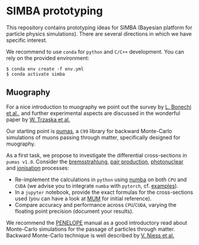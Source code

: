 # SIMBA prototyping

This repository contains prototyping ideas for SIMBA (Bayesian platform for particle physics simulations). There are several directions in which we have specific interest.

We recommend to use `conda` for `python` and `C/C++` development. You can rely on the provided environment:
```
$ conda env create -f env.yml
$ conda activate simba 
```

## Muography 

For a nice introduction to muography we point out the survey by [L. Bonechi et al.](https://arxiv.org/abs/1906.03934), 
and further experimental aspects are discussed in the wonderful paper by [W. Trzaska et al.](https://arxiv.org/abs/1902.00868)

Our starting point is [pumas](https://github.com/niess/pumas), a `C99` library for backward Monte-Carlo simulations of muons passing through matter, specifically designed for muography. 


As a first task, we propose to investigate the differential cross-sections in `pumas v1.0`. Consider the [bremsstrahlung](https://github.com/niess/pumas/blob/d04dce6388bc0928e7bd6912d5b364df4afa1089/src/pumas.c#L9155), [pair production](https://github.com/niess/pumas/blob/d04dce6388bc0928e7bd6912d5b364df4afa1089/src/pumas.c#L9221), [photonuclear](https://github.com/niess/pumas/blob/d04dce6388bc0928e7bd6912d5b364df4afa1089/src/pumas.c#L9515) and [ionisation](https://github.com/niess/pumas/blob/d04dce6388bc0928e7bd6912d5b364df4afa1089/src/pumas.c#L9620) processes: 


 * Re-implement the calculations in `python` using [numba](https://colab.research.google.com/github/cbernet/maldives/blob/master/numba/numba_cuda.ipynb) on both `CPU` and `CUDA` (we advise you to integrate `numba` with `pytorch`, cf. [examples](https://gist.github.com/grinisrit/280e4f14b17fe5ee37e2e254700d9fd0)). 
 * In a `jupyter` notebook, provide the exact formulas for the cross-sections used (you can have a look at [MUM](https://arxiv.org/abs/hep-ph/0010322) for initial reference).
 * Compare accuracy and performance across `CPU`/`CUDA`, varying the floating point precision (document your results).

 We recommend the [PENELOPE](https://www.oecd-nea.org/science/docs/2011/nsc-doc2011-5) manual as a good introductory read about Monte-Carlo simulations for the passage of particles through matter. Backward Monte-Carlo technique is well described by [V. Niess et al.](https://arxiv.org/abs/1705.05636)